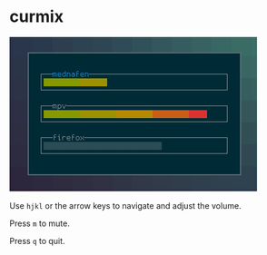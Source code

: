 curmix
======

![Screenshot](screenshot.png)

Use `hjkl` or the arrow keys to navigate and adjust the volume.

Press `m` to mute.

Press `q` to quit.
